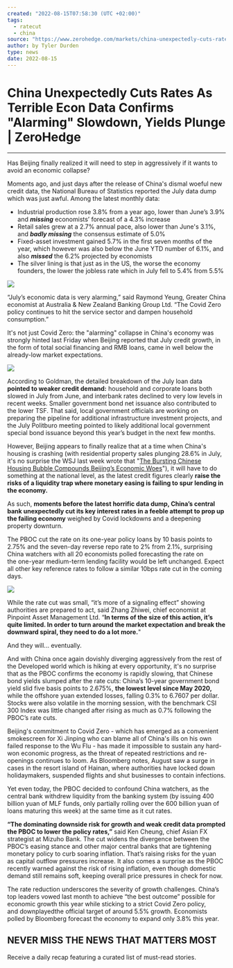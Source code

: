 ```yaml
---
created: "2022-08-15T07:58:30 (UTC +02:00)"
tags:
  - ratecut
  - china
source: "https://www.zerohedge.com/markets/china-unexpectedly-cuts-rates-terrible-econ-data-confirms-alarming-slowdown-yields-plunge"
author: by Tyler Durden
type: news
date: 2022-08-15
---
```


# China Unexpectedly Cuts Rates As Terrible Econ Data Confirms "Alarming" Slowdown, Yields Plunge | ZeroHedge

---

Has Beijing finally realized it will need to step in aggressively if it wants to avoid an economic collapse?

Moments ago, and just days after the release of China's dismal woeful new credit data, the National Bureau of Statistics reported the July data dump which was just awful. Among the latest monthly data:

* Industrial production rose 3.8% from a year ago, lower than June’s 3.9% and ***missing*** economists’ forecast of a 4.3% increase
* Retail sales grew at a 2.7% annual pace, also lower than June's 3.1%, and ***badly missing*** the consensus estimate of 5.0%
* Fixed-asset investment gained 5.7% in the first seven months of the year, which however was also below the June YTD number of 6.1%, and also ***missed*** the 6.2% projected by economists
* The silver lining is that just as in the US, the worse the economy founders, the lower the jobless rate which in July fell to 5.4% from 5.5%

[![](https://assets.zerohedge.com/s3fs-public/styles/inline_image_mobile/public/inline-images/china%20data%20dump%208.14.jpg?itok=42EwYOWq)](https://www.zerohedge.com/s3/files/inline-images/china%20data%20dump%208.14.jpg?itok=42EwYOWq)

“July’s economic data is very alarming,” said Raymond Yeung, Greater China economist at Australia & New Zealand Banking Group Ltd. “The Covid Zero policy continues to hit the service sector and dampen household consumption.”

It's not just Covid Zero: the "alarming" collapse in China's economy was strongly hinted last Friday when Beijing reported that July credit growth, in the form of total social financing and RMB loans, came in well below the already-low market expectations.

[![](https://assets.zerohedge.com/s3fs-public/styles/inline_image_mobile/public/inline-images/TSF%20slowed%20sharply.jpg?itok=n0uWue4f)](https://www.zerohedge.com/s3/files/inline-images/TSF%20slowed%20sharply.jpg?itok=n0uWue4f)

According to Goldman, the detailed breakdown of the July loan data **pointed to weaker credit demand:** household and corporate loans both slowed in July from June, and interbank rates declined to very low levels in recent weeks. Smaller government bond net issuance also contributed to the lower TSF. That said, local government officials are working on preparing the pipeline for additional infrastructure investment projects, and the July Politburo meeting pointed to likely additional local government special bond issuance beyond this year’s budget in the next few months.

However, Beijing appears to finally realize that at a time when China's housing is crashing (with residential property sales plunging 28.6% in July, it's no surprise the WSJ last week wrote that "[The Bursting Chinese Housing Bubble Compounds Beijing’s Economic Woes](https://www.wsj.com/articles/bursting-chinese-housing-bubble-compounds-beijings-economic-woes-11660235003)"), it will have to do something at the national level, as the latest credit figures clearly **raise the risks of a liquidity trap where monetary easing is failing to spur lending in the economy.**

As such, **moments before the latest horrific data dump, China’s central bank unexpectedly cut its key interest rates in a feeble attempt to prop up the failing economy** weighed by Covid lockdowns and a deepening property downturn.

The PBOC cut the rate on its one-year policy loans by 10 basis points to 2.75% and the seven-day reverse repo rate to 2% from 2.1%, surprising China watchers with all 20 economists polled forecasting the rate on the one-year medium-term lending facility would be left unchanged. Expect all other key reference rates to follow a similar 10bps rate cut in the coming days.

[![](https://assets.zerohedge.com/s3fs-public/styles/inline_image_mobile/public/inline-images/china%20central%20bank%20rate%20cuts.jpg?itok=jID6IenC)](https://www.zerohedge.com/s3/files/inline-images/china%20central%20bank%20rate%20cuts.jpg?itok=jID6IenC)

While the rate cut was small, “it’s more of a signaling effect” showing authorities are prepared to act, said Zhang Zhiwei, chief economist at Pinpoint Asset Management Ltd. “**In terms of the size of this action, it’s quite limited. In order to turn around the market expectation and break the downward spiral, they need to do a lot more.**"

And they will... eventually.

And with China once again dovishly diverging aggressively from the rest of the Developed world which is hiking at every opportunity, it's no surprise that as the PBOC confirms the economy is rapidly slowing, that Chinese bond yields slumped after the rate cuts: China’s 10-year government bond yield slid five basis points to 2.675%, **the lowest level since May 2020,** while the offshore yuan extended losses, falling 0.3% to 6.7607 per dollar. Stocks were also volatile in the morning session, with the benchmark CSI 300 Index was little changed after rising as much as 0.7% following the PBOC’s rate cuts.

Beijing's commitment to Covid Zero - which has emerged as a convenient smokescreen for Xi Jinping who can blame all of China's ills on his own failed response to the Wu Flu - has made it impossible to sustain any hard-won economic progress, as the threat of repeated restrictions and re-openings continues to loom. As Bloomberg notes, August saw a surge in cases in the resort island of Hainan, where authorities have locked down holidaymakers, suspended flights and shut businesses to contain infections.

Yet even today, the PBOC decided to confound China watchers, as the central bank withdrew liquidity from the banking system (by issuing 400 billion yuan of MLF funds, only partially rolling over the 600 billion yuan of loans maturing this week) at the same time as it cut rates.

**“The dominating downside risk for growth and weak credit data prompted the PBOC to lower the policy rates,”** said Ken Cheung, chief Asian FX strategist at Mizuho Bank. The cut widens the divergence between the PBOC’s easing stance and other major central banks that are tightening monetary policy to curb soaring inflation. That’s raising risks for the yuan as capital outflow pressures increase. It also comes a surprise as the PBOC recently warned against the risk of rising inflation, even though domestic demand still remains soft, keeping overall price pressures in check for now.

The rate reduction underscores the severity of growth challenges. China’s top leaders vowed last month to achieve “the best outcome” possible for economic growth this year while sticking to a strict Covid Zero policy, and downplayedthe official target of around 5.5% growth. Economists polled by Bloomberg forecast the economy to expand only 3.8% this year.

## NEVER MISS THE NEWS THAT MATTERS MOST

Receive a daily recap featuring a curated list of must-read stories.
